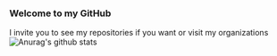 ### Welcome to my GitHub
I invite you to see my repositories if you want or visit my organizations
![Anurag's github stats](https://github-readme-stats.vercel.app/api?username=L64&show_icons=true&theme=radical)
